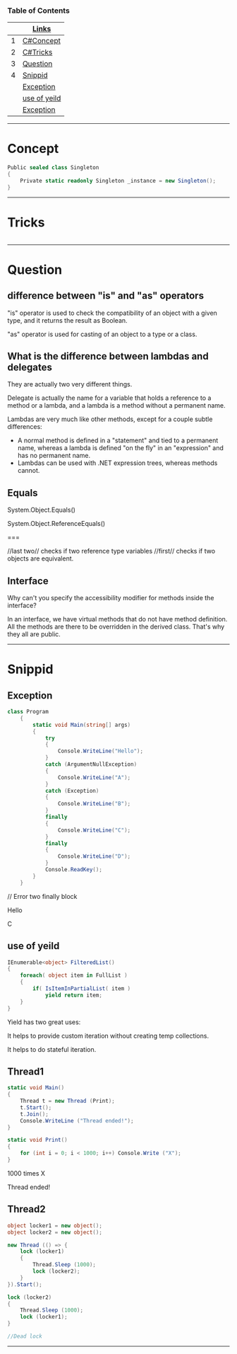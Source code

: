 ### Table of Contents
|  | [Links](bit.ly/nggit)|
|---- | ---------
|1 | [C#Concept](#Concept)|
|2 | [C#Tricks](#Tricks)|
|3 | [Question](#Question)|
|4 | [Snippid](#Snippid)|
||   [Exception](#Exception)|
||   [use of yeild](#use-of-yeild)|
||   [Exception](#Exception)|


---

# Concept

```C#
Public sealed class Singleton
{
    Private static readonly Singleton _instance = new Singleton();
}

```

---
# Tricks
```C#
```

---
# Question

## difference between "is" and "as" operators

"is" operator is used to check the compatibility of an object with a given type, and it returns the result as Boolean.

"as" operator is used for casting of an object to a type or a class.


## What is the difference between lambdas and delegates

They are actually two very different things.

Delegate is actually the name for a variable that holds a reference to a method or a lambda, and a lambda is a method without a permanent name.

Lambdas are very much like other methods, except for a couple subtle differences:

 * A normal method is defined in a "statement" and tied to a permanent name, whereas a lambda is defined "on the fly" in an "expression" and has no permanent name.
 * Lambdas can be used with .NET expression trees, whereas methods cannot.


 ## Equals

 System.Object.Equals()

 System.Object.ReferenceEquals()

 ===

 //last two// checks if two reference type variables
 //first// checks if two objects are equivalent.

 ## Interface
 Why can't you specify the accessibility modifier for methods inside the interface?

 In an interface, we have virtual methods that do not have method definition. All the methods are there to be overridden in the derived class. That's why they all are public.

---
# Snippid

## Exception
```c#
class Program
    {
        static void Main(string[] args)
        {
            try
            {
                Console.WriteLine("Hello");
            }
            catch (ArgumentNullException)
            {
                Console.WriteLine("A");
            }
            catch (Exception)
            {
                Console.WriteLine("B");
            }
            finally
            {
                Console.WriteLine("C");
            }
            finally
            {
                Console.WriteLine("D");
            }
            Console.ReadKey();
        }
    }
```
// Error two finally block 

Hello

C

## use of yeild
```c#
IEnumerable<object> FilteredList()
{
    foreach( object item in FullList )
    {
        if( IsItemInPartialList( item )
            yield return item;
    }
}
```
Yield has two great uses:

It helps to provide custom iteration without creating temp collections.

It helps to do stateful iteration.


## Thread1
```c#
static void Main()
{
    Thread t = new Thread (Print);
    t.Start();
    t.Join();
    Console.WriteLine ("Thread ended!");
}

static void Print()
{
    for (int i = 0; i < 1000; i++) Console.Write ("X");
}
```

1000 times X

Thread ended!

## Thread2

```C#
object locker1 = new object();
object locker2 = new object();

new Thread (() => {
    lock (locker1)
    {
        Thread.Sleep (1000);
        lock (locker2); 
    }
}).Start();

lock (locker2)
{
    Thread.Sleep (1000);
    lock (locker1);
}

//Dead lock 
```
---